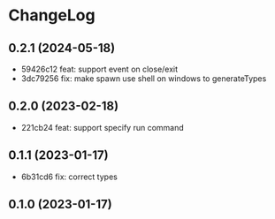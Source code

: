 # ChangeLog

## 0.2.1 (2024-05-18)

- 59426c12 feat: support event on close/exit
- 3dc79256 fix: make spawn use shell on windows to generateTypes

## 0.2.0 (2023-02-18)

- 221cb24 feat: support specify run command

## 0.1.1 (2023-01-17)

- 6b31cd6 fix: correct types

## 0.1.0 (2023-01-17)
